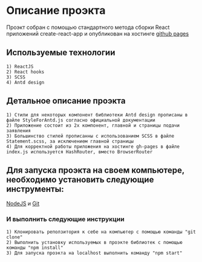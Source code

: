 # Описание проэкта

Проэкт собран с помощью стандартного метода сборки React приложений create-react-app и опубликован на хостинге [github pages](https://madnessianin.github.io/reactiveMediaTestTask/)

## Используемые технологии

    1) ReactJS
    2) React hooks
    3) SCSS
    4) Antd design

## Детальное описание проэкта
    1) Стили для некоторых компонент библиотеки Antd design прописаны в файле StyleForAntd.js согласно официальной документации
    2) Приложение состоит из 2х компонент, главной и страницы подачи заявления
    3) Большинство стилей прописанны с использованием SCSS в файле Statement.scss, за исключением главной страницы 
    4) Для корректной работы приложения на хостинге gh-pages в файле index.js используется HashRouter, вместо BrowserRouter 

## Для запуска проэкта на своем компьютере, необходимо установить следующие инструменты:

[NodeJS](https://nodejs.org/en/) и [Git](https://git-scm.com/)

### И выполнить следующие инструкции

    1) Клонировать реползитория к себе на компьютер с помощью команды "git clone"
    2) Выполнить установку используемых в проэкте библиотек с помощью команды "npm install"
    3) Для запуска проэкта на localhost выполнить команду "npm start"

